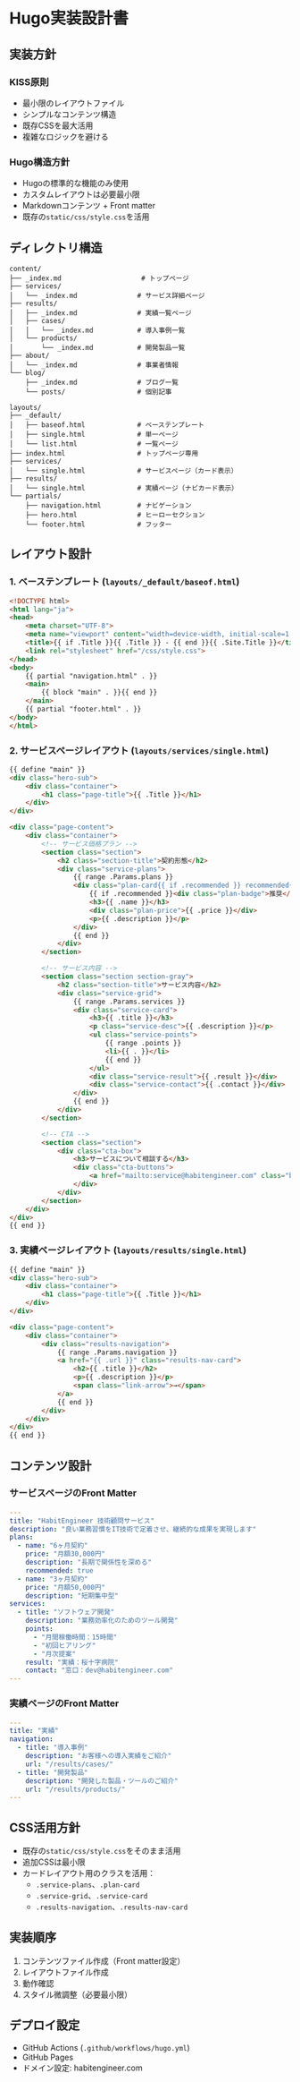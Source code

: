 # Hugo実装設計書

## 実装方針

### KISS原則
- 最小限のレイアウトファイル
- シンプルなコンテンツ構造
- 既存CSSを最大活用
- 複雑なロジックを避ける

### Hugo構造方針
- Hugoの標準的な機能のみ使用
- カスタムレイアウトは必要最小限
- Markdownコンテンツ + Front matter
- 既存の`static/css/style.css`を活用

## ディレクトリ構造

```
content/
├── _index.md                    # トップページ
├── services/
│   └── _index.md               # サービス詳細ページ
├── results/
│   ├── _index.md               # 実績一覧ページ
│   ├── cases/
│   │   └── _index.md           # 導入事例一覧
│   └── products/
│       └── _index.md           # 開発製品一覧
├── about/
│   └── _index.md               # 事業者情報
└── blog/
    ├── _index.md               # ブログ一覧
    └── posts/                  # 個別記事

layouts/
├── _default/
│   ├── baseof.html             # ベーステンプレート
│   ├── single.html             # 単一ページ
│   └── list.html               # 一覧ページ
├── index.html                  # トップページ専用
├── services/
│   └── single.html             # サービスページ（カード表示）
├── results/
│   └── single.html             # 実績ページ（ナビカード表示）
└── partials/
    ├── navigation.html         # ナビゲーション
    ├── hero.html               # ヒーローセクション
    └── footer.html             # フッター
```

## レイアウト設計

### 1. ベーステンプレート (`layouts/_default/baseof.html`)
```html
<!DOCTYPE html>
<html lang="ja">
<head>
    <meta charset="UTF-8">
    <meta name="viewport" content="width=device-width, initial-scale=1.0">
    <title>{{ if .Title }}{{ .Title }} - {{ end }}{{ .Site.Title }}</title>
    <link rel="stylesheet" href="/css/style.css">
</head>
<body>
    {{ partial "navigation.html" . }}
    <main>
        {{ block "main" . }}{{ end }}
    </main>
    {{ partial "footer.html" . }}
</body>
</html>
```

### 2. サービスページレイアウト (`layouts/services/single.html`)
```html
{{ define "main" }}
<div class="hero-sub">
    <div class="container">
        <h1 class="page-title">{{ .Title }}</h1>
    </div>
</div>

<div class="page-content">
    <div class="container">
        <!-- サービス価格プラン -->
        <section class="section">
            <h2 class="section-title">契約形態</h2>
            <div class="service-plans">
                {{ range .Params.plans }}
                <div class="plan-card{{ if .recommended }} recommended{{ end }}">
                    {{ if .recommended }}<div class="plan-badge">推奨</div>{{ end }}
                    <h3>{{ .name }}</h3>
                    <div class="plan-price">{{ .price }}</div>
                    <p>{{ .description }}</p>
                </div>
                {{ end }}
            </div>
        </section>

        <!-- サービス内容 -->
        <section class="section section-gray">
            <h2 class="section-title">サービス内容</h2>
            <div class="service-grid">
                {{ range .Params.services }}
                <div class="service-card">
                    <h3>{{ .title }}</h3>
                    <p class="service-desc">{{ .description }}</p>
                    <ul class="service-points">
                        {{ range .points }}
                        <li>{{ . }}</li>
                        {{ end }}
                    </ul>
                    <div class="service-result">{{ .result }}</div>
                    <div class="service-contact">{{ .contact }}</div>
                </div>
                {{ end }}
            </div>
        </section>

        <!-- CTA -->
        <section class="section">
            <div class="cta-box">
                <h3>サービスについて相談する</h3>
                <div class="cta-buttons">
                    <a href="mailto:service@habitengineer.com" class="btn btn-primary">お問い合わせ</a>
                </div>
            </div>
        </section>
    </div>
</div>
{{ end }}
```

### 3. 実績ページレイアウト (`layouts/results/single.html`)
```html
{{ define "main" }}
<div class="hero-sub">
    <div class="container">
        <h1 class="page-title">{{ .Title }}</h1>
    </div>
</div>

<div class="page-content">
    <div class="container">
        <div class="results-navigation">
            {{ range .Params.navigation }}
            <a href="{{ .url }}" class="results-nav-card">
                <h2>{{ .title }}</h2>
                <p>{{ .description }}</p>
                <span class="link-arrow">→</span>
            </a>
            {{ end }}
        </div>
    </div>
</div>
{{ end }}
```

## コンテンツ設計

### サービスページのFront Matter
```yaml
---
title: "HabitEngineer 技術顧問サービス"
description: "良い業務習慣をIT技術で定着させ、継続的な成果を実現します"
plans:
  - name: "6ヶ月契約"
    price: "月額30,000円"
    description: "長期で関係性を深める"
    recommended: true
  - name: "3ヶ月契約"
    price: "月額50,000円"
    description: "短期集中型"
services:
  - title: "ソフトウェア開発"
    description: "業務効率化のためのツール開発"
    points:
      - "月間稼働時間：15時間"
      - "初回ヒアリング"
      - "月次提案"
    result: "実績：桜十字病院"
    contact: "窓口：dev@habitengineer.com"
---
```

### 実績ページのFront Matter
```yaml
---
title: "実績"
navigation:
  - title: "導入事例"
    description: "お客様への導入実績をご紹介"
    url: "/results/cases/"
  - title: "開発製品"
    description: "開発した製品・ツールのご紹介"
    url: "/results/products/"
---
```

## CSS活用方針
- 既存の`static/css/style.css`をそのまま活用
- 追加CSSは最小限
- カードレイアウト用のクラスを活用：
  - `.service-plans`、`.plan-card`
  - `.service-grid`、`.service-card`
  - `.results-navigation`、`.results-nav-card`

## 実装順序
1. コンテンツファイル作成（Front matter設定）
2. レイアウトファイル作成
3. 動作確認
4. スタイル微調整（必要最小限）

## デプロイ設定
- GitHub Actions (`.github/workflows/hugo.yml`)
- GitHub Pages
- ドメイン設定: habitengineer.com
